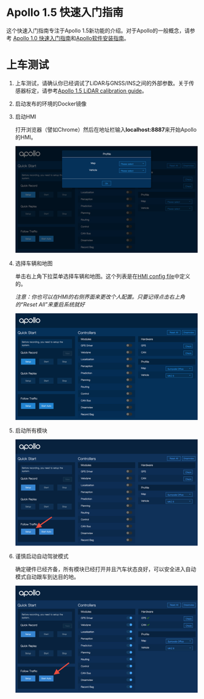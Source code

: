 # Apollo 1.5 快速入门指南

这个快速入门指南专注于Apollo 1.5新功能的介绍。对于Apollo的一般概念，请参考 [Apollo 1.0 快速入门指南](https://github.com/ApolloAuto/apollo/blob/master/docs/quickstart/apollo_1_0_quick_start_cn.md)和[Apollo软件安装指南](https://github.com/ApolloAuto/apollo/blob/master/docs/quickstart/apollo_software_installation_guide_cn.md)。

# 上车测试

1. 上车测试，请确认你已经调试了LiDAR与GNSS/INS之间的外部参数。关于传感器标定，请参考[Apollo 1.5 LiDAR calibration guide](https://github.com/ApolloAuto/apollo/blob/master/docs/quickstart/apollo_1_5_lidar_calibration_guide_cn.md)。

2. 启动发布的环境的Docker镜像

3. 启动HMI

    打开浏览器（譬如Chrome）然后在地址栏输入**localhost:8887**来开始Apollo的HMI。

    ![](images/hmi_setup_profile.png)
 
4. 选择车辆和地图

    单击右上角下拉菜单选择车辆和地图。这个列表是在[HMI config file](https://raw.githubusercontent.com/ApolloAuto/apollo/master/modules/hmi/conf/config.pb.txt)中定义的。

    *注意：你也可以在HMI的右侧界面来更改个人配置。只要记得点击右上角的“Reset All”来重启系统就好*

     ![](images/start_hmi.png)

5. 启动所有模块

    ![](images/hmi_setup_1.5.png)

6. 谨慎启动自动驾驶模式

    确定硬件已经齐备，所有模块已经打开并且汽车状态良好，可以安全进入自动模式自动跟车到达目的地。

    ![](images/hmi_start_auto_following.png)